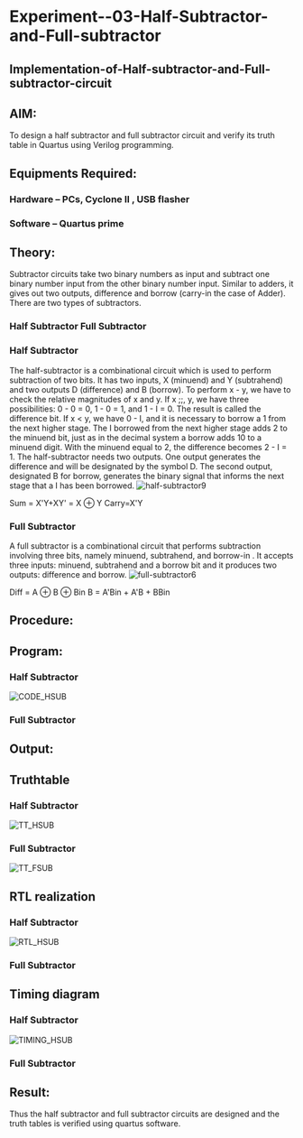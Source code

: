 # Experiment--03-Half-Subtractor-and-Full-subtractor
## Implementation-of-Half-subtractor-and-Full-subtractor-circuit
## AIM:
To design a half subtractor and full subtractor circuit and verify its truth table in Quartus using Verilog programming.

## Equipments Required:
### Hardware – PCs, Cyclone II , USB flasher
### Software – Quartus prime
## Theory:
Subtractor circuits take two binary numbers as input and subtract one binary number input from the other binary number input. Similar to adders, it gives out two outputs, difference and borrow (carry-in the case of Adder). There are two types of subtractors.

### Half Subtractor Full Subtractor
### Half Subtractor
The half-subtractor is a combinational circuit which is used to perform subtraction of two bits. It has two inputs, X (minuend) and Y (subtrahend) and two outputs D (difference) and B (borrow). To perform x - y, we have to check the relative magnitudes of x and y. If x ;;, y, we have three possibilities: 0 - 0 = 0, 1 - 0 = 1, and 1 - I = 0. The result is called the difference bit. If x < y, we have 0 - I, and it is necessary to borrow a 1 from the next higher stage. The I borrowed from the next higher stage adds 2 to the minuend bit, just as in the decimal system a borrow adds 10 to a minuend digit. With the minuend equal to 2, the difference becomes 2 - I = 1. The half-subtractor needs two outputs. One output generates the difference and will be designated by the symbol D. The second output, designated B for borrow, generates the binary signal that informs the next stage that a I has been borrowed.
![half-subtractor9](https://user-images.githubusercontent.com/36288975/166112538-58c3bc7c-ee5d-4e6a-ac8d-8e8328efe27a.png)


Sum = X'Y+XY' = X ⊕ Y
Carry=X'Y

### Full Subtractor
A full subtractor is a combinational circuit that performs subtraction involving three bits, namely minuend, subtrahend, and borrow-in . It accepts three inputs: minuend, subtrahend and a borrow bit and it produces two outputs: difference and borrow. 
![full-subtractor6](https://user-images.githubusercontent.com/36288975/166112541-24c68359-3de8-4674-ae22-8272ffc385ed.png)


Diff = A ⊕ B ⊕ Bin B = A'Bin + A'B + BBin

## Procedure:




## Program:
### Half Subtractor
![CODE_HSUB](https://github.com/MOHAMEDAHSAN/Experiment--03-Half-Subtractor-and-Full-subtractor/assets/139331378/6ada5e89-8910-45c4-ab72-04b41fbc72f1)

### Full Subtractor

## Output:

## Truthtable
### Half Subtractor
![TT_HSUB](https://github.com/MOHAMEDAHSAN/Experiment--03-Half-Subtractor-and-Full-subtractor/assets/139331378/787b921d-a5b7-4019-aff1-f5bbb91d51b5)

### Full Subtractor
![TT_FSUB](https://github.com/MOHAMEDAHSAN/Experiment--03-Half-Subtractor-and-Full-subtractor/assets/139331378/40f7943d-ad75-4469-9a1c-7fc3f7c13c75)


##  RTL realization
### Half Subtractor
![RTL_HSUB](https://github.com/MOHAMEDAHSAN/Experiment--03-Half-Subtractor-and-Full-subtractor/assets/139331378/f75aec53-ec44-4f13-a475-3ba7210e68f9)

### Full Subtractor

## Timing diagram 
### Half Subtractor
![TIMING_HSUB](https://github.com/MOHAMEDAHSAN/Experiment--03-Half-Subtractor-and-Full-subtractor/assets/139331378/c532229f-26b6-4800-b5e1-2da9720962ea)

### Full Subtractor
## Result:
Thus the half subtractor and full subtractor circuits are designed and the truth tables is verified using quartus software.
